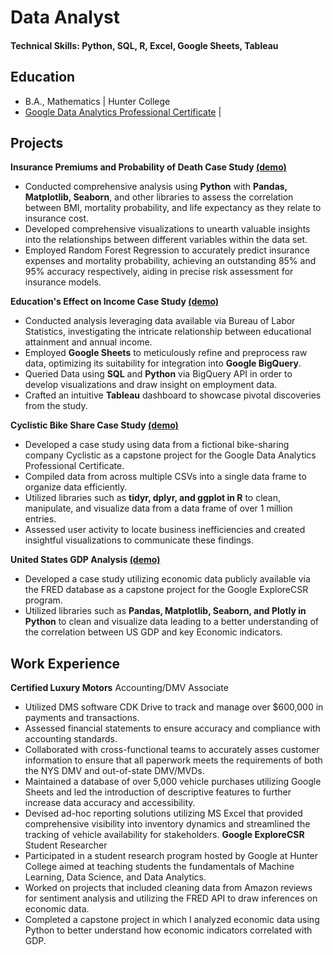 # Data Analyst

#### Technical Skills: Python, SQL, R, Excel, Google Sheets, Tableau

## Education
- B.A., Mathematics | Hunter College
- [Google Data Analytics Professional Certificate](https://coursera.org/share/03b4c57628268ff2b48a142573241118) | 

## Projects
**Insurance Premiums and Probability of Death Case Study [(demo)](https://www.kaggle.com/code/kevinjordan323232/insurance-project)**
- Conducted comprehensive analysis using **Python** with **Pandas, Matplotlib, Seaborn**, and other libraries to assess the correlation between BMI, mortality probability, and life expectancy as they relate to insurance cost.
- Developed comprehensive visualizations to unearth valuable insights into the relationships between different variables within the data set.
- Employed Random Forest Regression to accurately predict insurance expenses and mortality probability, achieving an outstanding 85% and 95% accuracy respectively, aiding in precise risk assessment for insurance models.

**Education's Effect on Income Case Study [(demo)](https://github.com/Kjordan101/Education-s-Effect-on-Income-Case-Study/blob/main/jobprojections.ipynb)**
- Conducted analysis leveraging data available via Bureau of Labor Statistics, investigating the intricate relationship between educational attainment and annual income.
- Employed **Google Sheets** to meticulously refine and preprocess raw data, optimizing its suitability for integration into **Google BigQuery**.
- Queried Data using **SQL** and **Python** via BigQuery API in order to develop visualizations and draw insight on employment data.
- Crafted an intuitive **Tableau** dashboard to showcase pivotal discoveries from the study.

**Cyclistic Bike Share Case Study [(demo)](https://github.com/Kjordan101/cyclistic-bike-share/blob/main/cyclistic-bike-share-case-study.ipynb)** 
- Developed a case study using data from a fictional bike-sharing company Cyclistic as a capstone project for the Google Data Analytics Professional Certificate.
- Compiled data from across multiple CSVs into a single data frame to organize data efficiently.
- Utilized libraries such as **tidyr, dplyr, and ggplot in R** to clean, manipulate, and visualize data from a data frame of over 1 million entries.
- Assessed user activity to locate business inefficiencies and created insightful visualizations to communicate these findings.

**United States GDP Analysis [(demo)](https://www.kaggle.com/code/kevinjordan323232/gdp-analysis)**
- Developed a case study utilizing economic data publicly available via the FRED database as a capstone project for the Google ExploreCSR program. 
- Utilized libraries such as **Pandas, Matplotlib, Seaborn, and Plotly in Python** to clean and visualize data leading to a better understanding of the correlation between US GDP and key Economic indicators.

## Work Experience
**Certified Luxury Motors**
Accounting/DMV Associate
- Utilized DMS software CDK Drive to track and manage over $600,000 in payments and transactions.
- Assessed financial statements to ensure accuracy and compliance with accounting standards.
- Collaborated with cross-functional teams to accurately asses customer information to ensure that all paperwork meets the requirements of both the NYS DMV and out-of-state DMV/MVDs.
- Maintained a database of over 5,000 vehicle purchases utilizing Google Sheets and led the introduction of descriptive features to further increase data accuracy and accessibility.
- Devised ad-hoc reporting solutions utilizing MS Excel that provided comprehensive visibility into inventory dynamics and streamlined the tracking of vehicle availability for stakeholders.
**Google ExploreCSR**
Student Researcher
- Participated in a student research program hosted by Google at Hunter College aimed at teaching students the fundamentals of Machine Learning, Data Science, and Data Analytics.
- Worked on projects that included cleaning data from Amazon reviews for sentiment analysis and utilizing the FRED API to draw inferences on economic data.
- Completed a capstone project in which I analyzed economic data using Python to better understand how economic indicators correlated with GDP.
